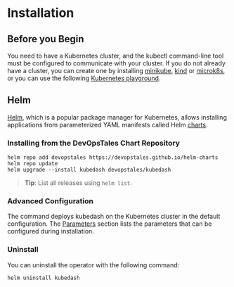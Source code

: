 # Installation

## Before you Begin

You need to have a Kubernetes cluster, and the kubectl command-line tool must be configured to communicate with your
cluster. If you do not already have a cluster, you can create one by installing [minikube], [kind] or [microk8s], or you can use the following [Kubernetes playground].

## Helm

[Helm], which is a popular package manager for Kubernetes, allows installing applications from parameterized
YAML manifests called Helm [charts].

### Installing from the DevOpsTales Chart Repository

```
helm repo add devopstales https://devopstales.github.io/helm-charts
helm repo update
helm upgrade --install kubedash devopstales/kubedash
```

> **Tip**: List all releases using `helm list`.

### Advanced Configuration

The command deploys kubedash on the Kubernetes cluster in the default configuration. The [Parameters](configuration.md)
section lists the parameters that can be configured during installation.

### Uninstall

You can uninstall the operator with the following command:

```
helm uninstall kubedash
```

[minikube]: https://minikube.sigs.k8s.io/docs/start/
[kind]: https://kind.sigs.k8s.io/
[microk8s]: https://microk8s.io
[Kubernetes playground]: https://labs.play-with-k8s.com/
[Helm]: https://helm.sh/docs/helm/helm/#helm
[charts]: https://helm.sh/docs/topics/charts/
